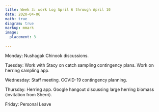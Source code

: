 ```yaml
---
title: Week 3: work Log April 6 through April 10
date: 2020-04-06
math: true
diagram: true
markup: mmark
image:
  placement: 3
  
---
```


Monday: Nushagak Chinook discussions.

Tuesday: Work with Stacy on catch sampling contingency plans. Work on herring sampling app.

Wednesday: Staff meeting. COVID-19 contingency planning.

Thursday: Herring app. Google hangout discussing large herring biomass (invitation from Sherri).

Friday: Personal Leave

